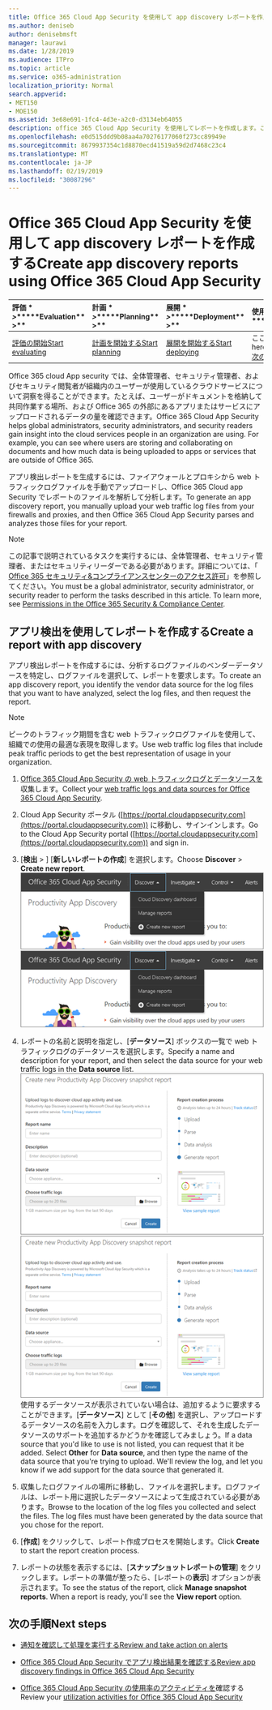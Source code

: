 ```yaml
---
title: Office 365 Cloud App Security を使用して app discovery レポートを作成する
ms.author: deniseb
author: denisebmsft
manager: laurawi
ms.date: 1/28/2019
ms.audience: ITPro
ms.topic: article
ms.service: o365-administration
localization_priority: Normal
search.appverid:
- MET150
- MOE150
ms.assetid: 3e68e691-1fc4-4d3e-a2c0-d3134eb64055
description: office 365 Cloud App Security を使用してレポートを作成します。これにより、組織内のユーザーが office 365 や他のアプリをどのように使用しているかを把握することができます。
ms.openlocfilehash: e0d515ddd9b08aa4a70276177060f273cc89949e
ms.sourcegitcommit: 8679937354c1d8870ecd41519a59d2d7468c23c4
ms.translationtype: MT
ms.contentlocale: ja-JP
ms.lasthandoff: 02/19/2019
ms.locfileid: "30087296"
---
```

# <a name="create-app-discovery-reports-using-office-365-cloud-app-security"></a><span data-ttu-id="5b797-103">Office 365 Cloud App Security を使用して app discovery レポートを作成する</span><span class="sxs-lookup"><span data-stu-id="5b797-103">Create app discovery reports using Office 365 Cloud App Security</span></span>

|<span data-ttu-id="5b797-104">評価 \* *\>*\*</span><span class="sxs-lookup"><span data-stu-id="5b797-104">\*\*\*\*Evaluation\*\* \>\*\*</span></span>|<span data-ttu-id="5b797-105">計画 \* *\>*\*</span><span class="sxs-lookup"><span data-stu-id="5b797-105">\*\*\*\*Planning\*\* \>\*\*</span></span>|<span data-ttu-id="5b797-106">展開 \* *\>*\*</span><span class="sxs-lookup"><span data-stu-id="5b797-106">\*\*\*\*Deployment\*\* \>\*\*</span></span>|<span data-ttu-id="5b797-107">使用率 \* \* \* \*</span><span class="sxs-lookup"><span data-stu-id="5b797-107">\*\*\*\*Utilization\*\*\*\*</span></span>|
|:-----|:-----|:-----|:-----|
|[<span data-ttu-id="5b797-108">評価の開始</span><span class="sxs-lookup"><span data-stu-id="5b797-108">Start evaluating</span></span>](office-365-cas-overview.md) <br/> |[<span data-ttu-id="5b797-109">計画を開始する</span><span class="sxs-lookup"><span data-stu-id="5b797-109">Start planning</span></span>](get-ready-for-office-365-cas.md) <br/> |[<span data-ttu-id="5b797-110">展開を開始する</span><span class="sxs-lookup"><span data-stu-id="5b797-110">Start deploying</span></span>](turn-on-office-365-cas.md) <br/> |<span data-ttu-id="5b797-111">ここでは、</span><span class="sxs-lookup"><span data-stu-id="5b797-111">You are here!</span></span>  <br/> [<span data-ttu-id="5b797-112">次の手順</span><span class="sxs-lookup"><span data-stu-id="5b797-112">Next steps</span></span>](#next-steps) <br/> |
   
<span data-ttu-id="5b797-p101">Office 365 cloud App security では、全体管理者、セキュリティ管理者、およびセキュリティ閲覧者が組織内のユーザーが使用しているクラウドサービスについて洞察を得ることができます。たとえば、ユーザーがドキュメントを格納して共同作業する場所、および Office 365 の外部にあるアプリまたはサービスにアップロードされるデータの量を確認できます。</span><span class="sxs-lookup"><span data-stu-id="5b797-p101">Office 365 Cloud App Security helps global administrators, security administrators, and security readers gain insight into the cloud services people in an organization are using. For example, you can see where users are storing and collaborating on documents and how much data is being uploaded to apps or services that are outside of Office 365.</span></span>
  
<span data-ttu-id="5b797-115">アプリ検出レポートを生成するには、ファイアウォールとプロキシから web トラフィックログファイルを手動でアップロードし、Office 365 Cloud app Security でレポートのファイルを解析して分析します。</span><span class="sxs-lookup"><span data-stu-id="5b797-115">To generate an app discovery report, you manually upload your web traffic log files from your firewalls and proxies, and then Office 365 Cloud App Security parses and analyzes those files for your report.</span></span>
  
> [!NOTE]
> <span data-ttu-id="5b797-p102">この記事で説明されているタスクを実行するには、全体管理者、セキュリティ管理者、またはセキュリティリーダーである必要があります。詳細については、「 [Office 365 セキュリティ&amp;コンプライアンスセンターのアクセス許可](permissions-in-the-security-and-compliance-center.md)」を参照してください。</span><span class="sxs-lookup"><span data-stu-id="5b797-p102">You must be a global administrator, security administrator, or security reader to perform the tasks described in this article. To learn more, see [Permissions in the Office 365 Security &amp; Compliance Center](permissions-in-the-security-and-compliance-center.md).</span></span> 
  
## <a name="create-a-report-with-app-discovery"></a><span data-ttu-id="5b797-118">アプリ検出を使用してレポートを作成する</span><span class="sxs-lookup"><span data-stu-id="5b797-118">Create a report with app discovery</span></span>

<span data-ttu-id="5b797-119">アプリ検出レポートを作成するには、分析するログファイルのベンダーデータソースを特定し、ログファイルを選択して、レポートを要求します。</span><span class="sxs-lookup"><span data-stu-id="5b797-119">To create an app discovery report, you identify the vendor data source for the log files that you want to have analyzed, select the log files, and then request the report.</span></span>
  
> [!NOTE]
> <span data-ttu-id="5b797-120">ピークのトラフィック期間を含む web トラフィックログファイルを使用して、組織での使用の最適な表現を取得します。</span><span class="sxs-lookup"><span data-stu-id="5b797-120">Use web traffic log files that include peak traffic periods to get the best representation of usage in your organization.</span></span> 
  
1. <span data-ttu-id="5b797-121">[Office 365 Cloud App Security の web トラフィックログとデータソースを](web-traffic-logs-and-data-sources-for-ocas.md)収集します。</span><span class="sxs-lookup"><span data-stu-id="5b797-121">Collect your [web traffic logs and data sources for Office 365 Cloud App Security](web-traffic-logs-and-data-sources-for-ocas.md).</span></span>
    
2. <span data-ttu-id="5b797-122">Cloud App Security ポータル ([https://portal.cloudappsecurity.com](https://portal.cloudappsecurity.com)) に移動し、サインインします。</span><span class="sxs-lookup"><span data-stu-id="5b797-122">Go to the Cloud App Security portal ([https://portal.cloudappsecurity.com](https://portal.cloudappsecurity.com)) and sign in.</span></span> 
       
3. <span data-ttu-id="5b797-123">[**検出** \> ] [**新しいレポートの作成**] を選択します。</span><span class="sxs-lookup"><span data-stu-id="5b797-123">Choose **Discover** \> **Create new report**.</span></span> <br><span data-ttu-id="5b797-124">![Office 365 CAS ポータルで、[検出] を選択します。](media/73b5299f-94b5-49dd-a00f-154d188eb2c5.png)</span><span class="sxs-lookup"><span data-stu-id="5b797-124">![In the Office 365 CAS portal, choose Discover](media/73b5299f-94b5-49dd-a00f-154d188eb2c5.png)</span></span><br>
  
4. <span data-ttu-id="5b797-125">レポートの名前と説明を指定し、[**データソース**] ボックスの一覧で web トラフィックログのデータソースを選択します。</span><span class="sxs-lookup"><span data-stu-id="5b797-125">Specify a name and description for your report, and then select the data source for your web traffic logs in the **Data source** list.</span></span> <br><span data-ttu-id="5b797-126">![O365 CAS で、[ディスカバー \> ] [新しいレポートの作成] を選択します。](media/22e660f0-5eb2-49fa-9fea-f88a5809a07b.png)</span><span class="sxs-lookup"><span data-stu-id="5b797-126">![In O365 CAS, choose Discover \> Create new report](media/22e660f0-5eb2-49fa-9fea-f88a5809a07b.png)</span></span><br><span data-ttu-id="5b797-p103">使用するデータソースが表示されていない場合は、追加するように要求することができます。[**データソース**] として [**その他**] を選択し、アップロードするデータソースの名前を入力します。ログを確認して、それを生成したデータソースのサポートを追加するかどうかを確認してみましょう。</span><span class="sxs-lookup"><span data-stu-id="5b797-p103">If a data source that you'd like to use is not listed, you can request that it be added. Select **Other** for **Data source**, and then type the name of the data source that you're trying to upload. We'll review the log, and let you know if we add support for the data source that generated it.</span></span> 
  
5. <span data-ttu-id="5b797-p104">収集したログファイルの場所に移動し、ファイルを選択します。ログファイルは、レポート用に選択したデータソースによって生成されている必要があります。</span><span class="sxs-lookup"><span data-stu-id="5b797-p104">Browse to the location of the log files you collected and select the files. The log files must have been generated by the data source that you chose for the report.</span></span>
    
6. <span data-ttu-id="5b797-132">[**作成**] をクリックして、レポート作成プロセスを開始します。</span><span class="sxs-lookup"><span data-stu-id="5b797-132">Click **Create** to start the report creation process.</span></span> 
    
7. <span data-ttu-id="5b797-p105">レポートの状態を表示するには、[**スナップショットレポートの管理**] をクリックします。レポートの準備が整ったら、[レポートの**表示**] オプションが表示されます。</span><span class="sxs-lookup"><span data-stu-id="5b797-p105">To see the status of the report, click **Manage snapshot reports**. When a report is ready, you'll see the **View report** option.</span></span> 
    
## <a name="next-steps"></a><span data-ttu-id="5b797-135">次の手順</span><span class="sxs-lookup"><span data-stu-id="5b797-135">Next steps</span></span>

- [<span data-ttu-id="5b797-136">通知を確認して処理を実行する</span><span class="sxs-lookup"><span data-stu-id="5b797-136">Review and take action on alerts</span></span>](review-office-365-cas-alerts.md)
    
- [<span data-ttu-id="5b797-137">Office 365 Cloud App Security でアプリ検出結果を確認する</span><span class="sxs-lookup"><span data-stu-id="5b797-137">Review app discovery findings in Office 365 Cloud App Security</span></span>](review-app-discovery-findings-in-ocas.md)
    
- <span data-ttu-id="5b797-138">[Office 365 Cloud App Security の使用率のアクティビティを](utilization-activities-for-ocas.md)確認する</span><span class="sxs-lookup"><span data-stu-id="5b797-138">Review your [utilization activities for Office 365 Cloud App Security](utilization-activities-for-ocas.md)</span></span>
    

